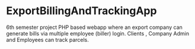 # ExportBillingAndTrackingApp
6th semester project PHP based webapp where an export company can generate bills via multiple employee (biller) login. Clients , Company Admin and Employees can track parcels.
